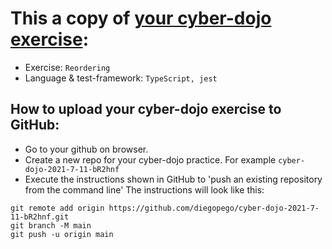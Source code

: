 # This a copy of [your cyber-dojo exercise](https://cyber-dojo.org/kata/edit/JZgpfV):
- Exercise: `Reordering`
- Language & test-framework: `TypeScript, jest`

## How to upload your cyber-dojo exercise to GitHub:
- Go to your github on browser.
- Create a new repo for your cyber-dojo practice. For example `cyber-dojo-2021-7-11-bR2hnf`
- Execute the instructions shown in GitHub to 'push an existing repository from the command line'
The instructions will look like this:
```
git remote add origin https://github.com/diegopego/cyber-dojo-2021-7-11-bR2hnf.git
git branch -M main
git push -u origin main
```